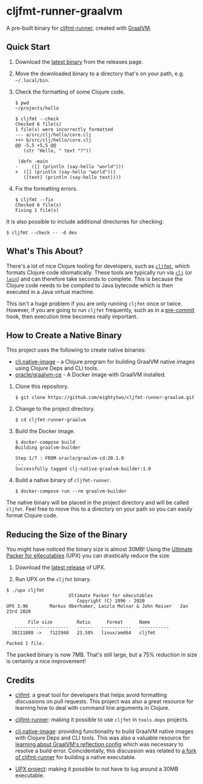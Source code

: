 # cljfmt-runner-graalvm

A pre-built binary for [cljfmt-runner](https://github.com/JamesLaverack/cljfmt-runner), created with [GraalVM](https://www.graalvm.org/).

## Quick Start

1. Download the [latest binary](https://github.com/eightytwo/cljfmt-runner-graalvm/releases/latest) from the releases page.

2. Move the downloaded binary to a directory that's on your path, e.g. `~/.local/bin`.

3. Check the formatting of some Clojure code.
    ```shell script
    $ pwd
    ~/projects/hello

    $ cljfmt --check
    Checked 6 file(s)
    1 file(s) were incorrectly formatted
    --- a/src/clj/hello/core.clj
    +++ b/src/clj/hello/core.clj
    @@ -5,5 +5,5 @@
       (str "Hello, " text "?"))

     (defn -main
    -     ([] (println (say-hello "world")))
    +  ([] (println (say-hello "world")))
       ([text] (println (say-hello text))))
    ```

4. Fix the formatting errors.
    ```shell script
    $ cljfmt --fix
    Checked 6 file(s)
    Fixing 1 file(s)
    ```

It is also possible to include additional directories for checking:
```shell script
$ cljfmt --check -- -d dev
```

## What's This About?

There's a lot of nice Clojure tooling for developers, such as [`cljfmt`](https://github.com/weavejester/cljfmt), which formats Clojure code idiomatically. These tools are typically run via [`clj`](https://clojure.org/guides/deps_and_cli) (or [`lein`](https://github.com/technomancy/leiningen)) and can therefore take seconds to complete. This is because the Clojure code needs to be compiled to Java bytecode which is then executed in a Java virtual machine.

This isn't a huge problem if you are only running `cljfmt` once or twice. However, if you are going to run `cljfmt` frequently, such as in a [pre-commit](https://pre-commit.com/) hook, then execution time becomes really important.

## How to Create a Native Binary

This project uses the following to create native binaries:
* [clj.native-image](https://github.com/taylorwood/clj.native-image) - a Clojure program for building GraalVM native images using Clojure Deps and CLI tools.
* [oracle/graalvm-ce](https://hub.docker.com/r/oracle/graalvm-ce) - A Docker image with GraalVM installed.

1. Clone this repository.
    ```shell script
    $ git clone https://github.com/eightytwo/cljfmt-runner-graalvm.git
    ```

2. Change to the project directory.
    ```shell script
    $ cd cljfmt-runner-graalvm
    ```

3. Build the Docker image.
    ```shell script
    $ docker-compose build
    Building graalvm-builder

    Step 1/7 : FROM oracle/graalvm-cd:20.1.0
    ...
    Successfully tagged clj-native-graalvm-builder:1.0
    ```

4. Build a native binary of `cljfmt-runner`.
    ```shell script
    $ docker-compose run --rm graalvm-builder
    ```

The native binary will be placed in the project directory and will be called `cljfmt`. Feel free to move this to a directory on your path so you can easily format Clojure code.

## Reducing the Size of the Binary

You might have noticed the binary size is almost 30MB! Using the [Ultimate Packer for eXecutables](https://github.com/upx/upx) (UPX) you can drastically reduce the size.

1. Download the [latest release](https://github.com/upx/upx/releases/latest) of UPX.

2. Run UPX on the `cljfmt` binary.
```shell script
$ ./upx cljfmt
                       Ultimate Packer for eXecutables
                          Copyright (C) 1996 - 2020
UPX 3.96        Markus Oberhumer, Laszlo Molnar & John Reiser   Jan 23rd 2020

        File size         Ratio      Format      Name
   --------------------   ------   -----------   -----------
  30211888 ->   7122948   23.58%   linux/amd64   cljfmt

Packed 1 file.
```

The packed binary is now 7MB. That's still large, but a 75% reduction in size is certainly a nice improvement!

## Credits

* [cljfmt](https://github.com/weavejester/cljfmt): a great tool for developers that helps avoid formatting discussions on pull requests. This project was also a great resource for learning how to deal with command line arguments in Clojure.

* [cljfmt-runner](https://github.com/JamesLaverack/cljfmt-runner): making it possible to use `cljfmt` in `tools.deps` projects.

* [clj.native-image](https://github.com/taylorwood/clj.native-image): providing functionality to build GraalVM native images with Clojure Deps and CLI tools. This was also a valuable resource for [learning about GraalVM's reflection config](https://github.com/taylorwood/clj.native-image/issues/3#issuecomment-434137936) which was necessary to resolve a build error. Coincidentally, this discussion was related to [a fork of cljfmt-runner](https://github.com/aviflax/cljfmt-runner/tree/native-image#building-a-native-imageexecutable) for building a native executable.

* [UPX project](https://github.com/upx/upx): making it possible to not have to lug around a 30MB executable.
